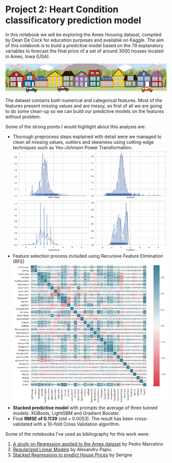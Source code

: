 # Project 2: Heart Condition classificatory prediction model 
In this notebook we will be exploring the Ames Housing dataset, compiled by Dean De Cock for education purposes and available on Kaggle. The aim of this notebook is to build a predictive model based on the 79 explanatory variables to forecast the final price of a set of around 3000 houses located in Ames, Iowa (USA). 

![](https://github.com/dvallslanaquera/python_projects/blob/master/images/housesbanner.png)

The dataset contains both numerical and categorical features. Most of the features present missing values and are messy, so first of all we are going to do some clean-up so we can build our predictive models on the features without problem. 

Some of the strong points I would highlight about this analysis are:
* Thorough preprocess steps explained with detail were we managed to clean all missing values, outliers and skewness using cutting-edge techniques such as Yeo-Johnson Power Transformation.
![](https://github.com/dvallslanaquera/python_projects/blob/master/images/output_28_0.png)
* Feature selection process included using Recursive Feature Elimination (RFE)
![](https://github.com/dvallslanaquera/python_projects/blob/master/images/output_30_0.png)
* **Stacked predictive model** with prompts the average of three tunned models: XGBoots, LightGBM and Gradient Booster.
* Final **RMSE of 0.1139** (std = 0.0053). The result has been cross-validated with a 10-fold Cross Validation algorithm.  

Some of the notebooks I've used as bibliography for this work were:
1. [A study on Regression applied to the Ames dataset](https://www.kaggle.com/juliencs/a-study-on-regression-applied-to-the-ames-dataset) by Pedro Marcelino 
2. [Regularized Linear Models](https://www.kaggle.com/apapiu/regularized-linear-models) by Alexandru Papiu 
3. [Stacked Regressions to predict House Prices](https://www.kaggle.com/serigne/stacked-regressions-top-4-on-leaderboard/notebook) by Serigne 
